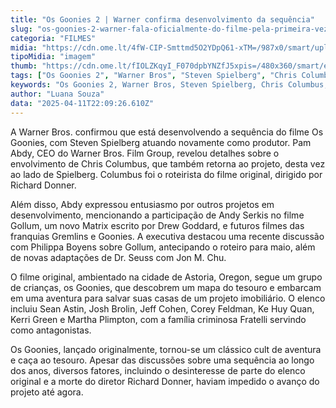 ```yaml
---
title: "Os Goonies 2 | Warner confirma desenvolvimento da sequência"
slug: "os-goonies-2-warner-fala-oficialmente-do-filme-pela-primeira-vez"
categoria: "FILMES"
midia: "https://cdn.ome.lt/4fW-CIP-Smttmd5O2YDpQ61-xTM=/987x0/smart/uploads/conteudo/fotos/Design_sem_nome_-_2025-04-11T185722.995.png"
tipoMidia: "imagem"
thumb: "https://cdn.ome.lt/fIOLZKqyI_F070dpbYNZfJ5xpis=/480x360/smart/extras/conteudos/Design_sem_nome_-_2025-04-11T185722.995.png"
tags: ["Os Goonies 2", "Warner Bros", "Steven Spielberg", "Chris Columbus", "sequência", "Pam Abdy"]
keywords: "Os Goonies 2, Warner Bros, Steven Spielberg, Chris Columbus, sequência, Pam Abdy"
author: "Luana Souza"
data: "2025-04-11T22:09:26.610Z"
---
```


A Warner Bros. confirmou que está desenvolvendo a sequência do filme Os Goonies, com Steven Spielberg atuando novamente como produtor. Pam Abdy, CEO do Warner Bros. Film Group, revelou detalhes sobre o envolvimento de Chris Columbus, que também retorna ao projeto, desta vez ao lado de Spielberg. Columbus foi o roteirista do filme original, dirigido por Richard Donner.

Além disso, Abdy expressou entusiasmo por outros projetos em desenvolvimento, mencionando a participação de Andy Serkis no filme Gollum, um novo Matrix escrito por Drew Goddard, e futuros filmes das franquias Gremlins e Goonies. A executiva destacou uma recente discussão com Philippa Boyens sobre Gollum, antecipando o roteiro para maio, além de novas adaptações de Dr. Seuss com Jon M. Chu.

O filme original, ambientado na cidade de Astoria, Oregon, segue um grupo de crianças, os Goonies, que descobrem um mapa do tesouro e embarcam em uma aventura para salvar suas casas de um projeto imobiliário. O elenco incluiu Sean Astin, Josh Brolin, Jeff Cohen, Corey Feldman, Ke Huy Quan, Kerri Green e Martha Plimpton, com a família criminosa Fratelli servindo como antagonistas.

Os Goonies, lançado originalmente, tornou-se um clássico cult de aventura e caça ao tesouro. Apesar das discussões sobre uma sequência ao longo dos anos, diversos fatores, incluindo o desinteresse de parte do elenco original e a morte do diretor Richard Donner, haviam impedido o avanço do projeto até agora.